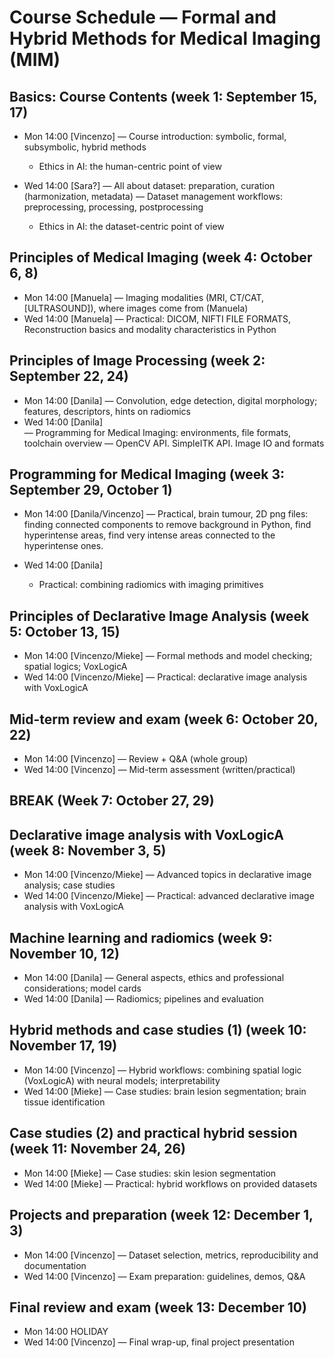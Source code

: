 # Course Schedule — Formal and Hybrid Methods for Medical Imaging (MIM)

## Basics: Course Contents (week 1: September 15, 17)
- Mon 14:00 [Vincenzo]
    — Course introduction: symbolic, formal, subsymbolic, hybrid methods
    - Ethics in AI: the human-centric point of view

- Wed 14:00 [Sara?]
    — All about dataset: preparation, curation (harmonization, metadata)
    — Dataset management workflows: preprocessing, processing, postprocessing
    - Ethics in AI: the dataset-centric point of view


## Principles of Medical Imaging (week 4: October 6, 8)
- Mon 14:00 [Manuela]
    — Imaging modalities (MRI, CT/CAT, [ULTRASOUND]), where images come from (Manuela) 
- Wed 14:00 [Manuela]
    — Practical: DICOM, NIFTI FILE FORMATS, Reconstruction basics and modality characteristics in Python

## Principles of Image Processing (week 2: September 22, 24)
- Mon 14:00 [Danila]
    — Convolution, edge detection, digital morphology; features, descriptors, hints on radiomics
- Wed 14:00 [Danila]    
    — Programming for Medical Imaging: environments, file formats, toolchain overview
    — OpenCV API. SimpleITK API. Image IO and formats

## Programming for Medical Imaging (week 3: September 29, October 1)
- Mon 14:00 [Danila/Vincenzo]
    — Practical, brain tumour, 2D png files: finding connected components to remove background in Python, find hyperintense areas, find very intense areas connected to the hyperintense ones.
  
- Wed 14:00 [Danila]
    - Practical: combining radiomics with imaging primitives

## Principles of Declarative Image Analysis (week 5: October 13, 15)
- Mon 14:00 [Vincenzo/Mieke]
    — Formal methods and model checking; spatial logics; VoxLogicA
- Wed 14:00 [Vincenzo/Mieke]
    — Practical: declarative image analysis with VoxLogicA

## Mid-term review and exam (week 6: October 20, 22)
- Mon 14:00 [Vincenzo]
    — Review + Q&A (whole group)
- Wed 14:00 [Vincenzo]
    — Mid-term assessment (written/practical)

## BREAK (Week 7: October 27, 29)

## Declarative image analysis with VoxLogicA (week 8: November 3, 5)
- Mon 14:00 [Vincenzo/Mieke]
    — Advanced topics in declarative image analysis; case studies
- Wed 14:00 [Vincenzo/Mieke]
    — Practical: advanced declarative image analysis with VoxLogicA

## Machine learning and radiomics (week 9: November 10, 12)
- Mon 14:00 [Danila]
    — General aspects, ethics and professional considerations; model cards
- Wed 14:00 [Danila]
    — Radiomics; pipelines and evaluation

## Hybrid methods and case studies (1) (week 10: November 17, 19)
- Mon 14:00 [Vincenzo]
    — Hybrid workflows: combining spatial logic (VoxLogicA) with neural models; interpretability
- Wed 14:00 [Mieke]
    — Case studies: brain lesion segmentation; brain tissue identification

## Case studies (2) and practical hybrid session (week 11: November 24, 26)
- Mon 14:00 [Mieke]
    — Case studies: skin lesion segmentation
- Wed 14:00 [Mieke]
    — Practical: hybrid workflows on provided datasets

## Projects and preparation (week 12: December 1, 3)
- Mon 14:00 [Vincenzo]
    — Dataset selection, metrics, reproducibility and documentation
- Wed 14:00 [Vincenzo]
    — Exam preparation: guidelines, demos, Q&A

## Final review and exam (week 13: December 10)
 - Mon 14:00 HOLIDAY     
 - Wed 14:00 [Vincenzo]
     — Final wrap-up, final project presentation
